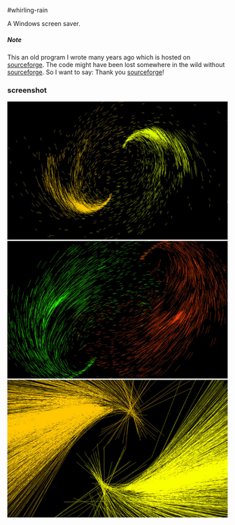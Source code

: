 #whirling-rain

A Windows screen saver. 

##### Note
This an old program I wrote many years ago which is hosted on [sourceforge](http://sourceforge.net). The code might have been lost somewhere in the wild without [sourceforge](http://sourceforge.net). So I want to say: Thank you [sourceforge](http://sourceforge.net)! 

### screenshot

![whirling rain](screenshot/w1.jpg)
![whirling rain](screenshot/w2.jpg)
![whirling rain](screenshot/w3.jpg)
